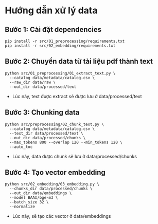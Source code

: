 # Hướng dẫn xử lý data
## Bước 1: Cài đặt dependencies
```
pip install -r src/01_preprocessing/requirements.txt
pip install -r src/02_embedding/requirements.txt
```


## Bước 2: Chuyển data từ tài liệu pdf thành text

```
python src/01_preprocessing/01_extract_text.py \
  --catalog data/metadata/catalog.csv \
  --raw_dir data/raw \
  --out_dir data/processed/text
```
* Lúc này, text được extract sẽ được lưu ở data/processed/text


## Bước 3: Chunking data
```
python src/preprocessing/02_chunk_text.py \
  --catalog data/metadata/catalog.csv \
  --text_dir data/processed/text \
  --out_dir data/processed/chunks \
  --max_tokens 800 --overlap 120 --min_tokens 120 \
  --auto_toc
```
* Lúc này, data được chunk sẽ lưu ở data/processed/chunks

## Bước 4: Tạo vector embedding
```
python src/02_embedding/03_embedding.py \
  --chunks_dir data/processed/chunks \
  --out_dir data/embeddings \
  --model BAAI/bge-m3 \
  --batch_size 32 \
  --normalize
```
* Lúc này, sẽ tạo các vector ở data/embeddings